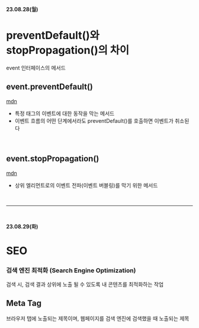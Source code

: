 **23.08.28(월)**
# preventDefault()와 stopPropagation()의 차이

event 인터페이스의 메서드


## event.preventDefault()
[mdn](https://developer.mozilla.org/ko/docs/Web/API/Event/preventDefault)
- 특정 태그의 이벤트에 대한 동작을 막는 메서드
- 이벤트 흐름의 어떤 단계에서라도 preventDefault()를 호출하면 이벤트가 취소된다

<br>

## event.stopPropagation() 
[mdn](https://developer.mozilla.org/ko/docs/Web/API/Event/stopPropagation)
- 상위 엘리먼트로의 이벤트 전파(이벤트 버블링)를 막기 위한 메서드

<br>
<hr>
<br>

**23.08.29(화)**
# SEO
### 검색 엔진 최적화 (Search Engine Optimization)

검색 시, 검색 결과 상위에 노출 될 수 있도록 내 콘텐츠를 최적화하는 작업

## Meta Tag
브라우저 탭에 노출되는 제목이며, 웹페이지를 검색 엔진에 검색했을 때 노출되는 제목

### <title> 태그
title 태그로 메타태그 정의
```html
<title>Google</title>
```

### <description> 태그
```html
<meta content="최대한 반복이 없는 키워드로 작성하는 것이 좋음" name="description">
```

### <robots> 태그
웹페이지별 검색 로봇 접근 여부 설정 (크롤링 권한 설정)
```html
<meta content="noodp" name="robots">
```

## Open Graph 태그
링크 공유 시 웹페이지가 어떻게 노출될지 정의<br>
검색 상위 노출을 위한 품질 평가에도 영향<br>

- og:title : 제목
- og:description : 상세 설명
- og:image : 웹페이지 카드에 나타나는 썸네일 (1200x630)
- og:type : 유형 (e.g. website)
- og:url : 웹페이지 주소

<br>
<hr>
<br>

**23.08.30(수)**
# Monolithic Architecture와 MSA
## Monolithic Architecture
프로젝트를 하나로 패키징하여 진행하고 배포하는 형태의 아키텍쳐
- 심플한 패키징
- 모든 모듈이 하나의 프로세스로 동작하기 때문에 부분적인 확장이 어렵다

## MSA
MicroService Architecture
**단일 책임 원칙, 하나의 서비스는 한 가지 일만 잘 처리하자!**
- 큰 문제들을 작은 문제로 분해
- 각각의 서비스는 독립적으로 배포가 가능해야며, 다른 서비스에 대한 의존성 최소화
- CI,CD 및 자동화된 테스트도 있어야 한다


<br>
<hr>
<br>

**23.09.01(금)**
# CSR과 SSR
## CSR 
Client Side Rendering<br>
렌더링이 클라이언트 쪽에서 일어남<br>
서버처리 없이 클라이언트로 html과 js가 전송되기에 js 실행까지 끝나기 전까지는 User는 어떤 화면도 볼 수 없다.<br>
1. User(클라이언트)가 Website(서버)에 요청을 전송
2. CDN이 html파일과 js로 접근할 수 있는 링크를 클라이언트로 전송
    - 엔드 유저의 요청에 물리적으로 가까운 서버에서 요청하는 응답방식
3. 클라이언트가 html과 js를 다운로드 (화면 그려져있지 x)
4. 다운이 완료된 js가 실행
5. 데이터 가져오기 위해 서버에 API 호출 (placeholder 표시)
6. 서버가 클라이언트가 보낸 API 요청에 응답
7. API 요청으로 받아온 데이터를 클라이언트의 placeholder 자리에 넣음
8. 페이지 렌더링 완료. 상호작용 가능한 상태.

<br>

## SSR
Server Side Rendering<br>
서버쪽에서 렌더링 준비를 끝마친 상태로 클라이언트에 전달<br>
서버에서 이미 렌더링 가능한 상태의 html을 클라이언트에 전달하기에, js가 다운로드 되는 동안 User는 무언가를 보고 있을 수 있다<br>
1. User(클라이언트)가 Website(서버)에 요청을 전송
2. 서버는 요청을 받아 즉시 렌더링 가능한 html파일 생성
    - 리소스 체크, 컴파일 후 완성된 html 컨텐츠 생성
3. 서버로부터 html이 클라이언트에 전송되면, 이미 렌더링 준비가 되어있는 html은 즉시 렌더링
    - 그러나 js가 파싱되기 전이므로 사이트 조작은 불가능
4. 클라이언트가 js를 다운받음
    - 다운받아지고 있는 사이에 유저가 컨텐츠는 볼 수 있으나 조작은 불가능
    - 이때 사용자 조작을 기억함
5. js 다운 완료 후, 브라우저가 js 프레임워크를 실행
6. js까지 성공적으로 컴파일 되었기 때문에, 기억하고 있던 사용자 조작이 실행되고 상호작용 가능해짐<br>

<br>

## SEO 대응의 차이
검색 엔진은 자동화된 로봇인 **크롤러**로 웨 사이트들을 읽음<br>
- CSR은 js를 실행시켜 동적으로 콘텐츠를 생성하기에 js가 생성되어야 metadata가 바뀐다<br>
    - SEO 최적화가 필수
- SSR은 애초에 서버 사이드에서 컴파일 완료되어 클라이언트로 넘어오기에 크롤러 대응이 용이

